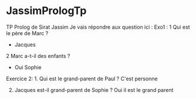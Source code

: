 # JassimPrologTp
TP Prolog de Sirat Jassim
Je vais répondre aux question ici :
Exo1 :
1 Qui est le père de Marc ?
- Jacques

2 Marc a-t-il des enfants ?
- Oui Sophie

Exercice 2: 
    1. Qui est le grand-parent de Paul ?
      C'est personne
       
   2. Jacques est-il grand-parent de Sophie ?
    Oui il est le grand parent
